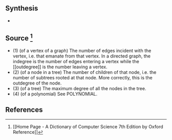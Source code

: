 ## Synthesis
- 
## Source [^1]
- (1) (of a vertex of a graph) The number of edges incident with the vertex, i.e. that emanate from that vertex. In a directed graph, the indegree is the number of edges entering a vertex while the [[outdegree]] is the number leaving a vertex. 
- (2) (of a node in a tree) The number of children of that node, i.e. the number of subtrees rooted at that node. More correctly, this is the outdegree of the node. 
- (3) (of a tree) The maximum degree of all the nodes in the tree. 
- (4) (of a polynomial) See POLYNOMIAL.
## References

[^1]: [[Home Page - A Dictionary of Computer Science 7th Edition by Oxford Reference]]